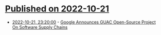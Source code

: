 # [Published on 2022-10-21](index.md)

* [2022-10-21, 23:20:00](https://news.slashdot.org/story/22/10/21/219237/google-announces-guac-open-source-project-on-software-supply-chains?utm_source=rss1.0mainlinkanon&utm_medium=feed) - [Google Announces GUAC Open-Source Project On Software Supply Chains](https://news.slashdot.org/story/22/10/21/219237/google-announces-guac-open-source-project-on-software-supply-chains?utm_source=rss1.0mainlinkanon&utm_medium=feed)
